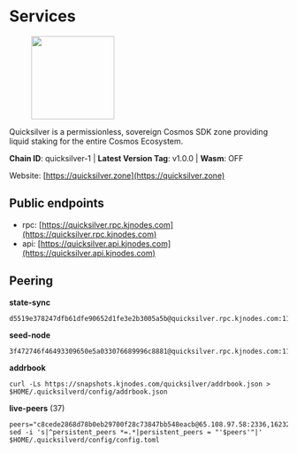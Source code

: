 # Services

<figure><img src="https://raw.githubusercontent.com/kj89/testnet_manuals/main/pingpub/logos/quicksilver.png" width="150" alt=""><figcaption></figcaption></figure>

Quicksilver is a permissionless, sovereign Cosmos SDK zone providing liquid staking for the entire Cosmos Ecosystem.

**Chain ID**: quicksilver-1 | **Latest Version Tag**: v1.0.0 | **Wasm**: OFF

Website: [https://quicksilver.zone](https://quicksilver.zone)


## Public endpoints

* rpc: [https://quicksilver.rpc.kjnodes.com](https://quicksilver.rpc.kjnodes.com)
* api: [https://quicksilver.api.kjnodes.com](https://quicksilver.api.kjnodes.com)

## Peering

**state-sync**

```
d5519e378247dfb61dfe90652d1fe3e2b3005a5b@quicksilver.rpc.kjnodes.com:11656
```

**seed-node**

```
3f472746f46493309650e5a033076689996c8881@quicksilver.rpc.kjnodes.com:11659
```

**addrbook**
```
curl -Ls https://snapshots.kjnodes.com/quicksilver/addrbook.json > $HOME/.quicksilverd/config/addrbook.json
```

**live-peers** (37)
```
peers="c8cede2868d78b0eb29700f28c73847bb548eacb@65.108.97.58:2336,162325861a80df7709aeacb1cbb52e033ba6438e@65.109.82.249:31656,f9aa76d6415a66be5ad742b1a2ff577f36a5e1a4@65.21.170.3:44656,e50848e299c7909245a9af690341ff27e21f7b69@65.109.49.111:56656,d9f4546f14e94f81c7766542548ee1776f9f66ce@65.108.238.203:43656,808ea37bf4c3b554f8f55b13c00c40ff55046cf9@95.217.225.212:36656,5f0c0411e34e1c7d0b9c53749d90a923b5e8c625@65.21.133.125:35656,65b1a372b38661db4ff450ed03c195a17bbade08@65.109.27.75:46656,51070ba609ede6d7eb334b8cf0ed585f2b1ab66b@135.181.76.99:26656,f67a470883ad87a4488538a6ad8466fa3a12d14d@168.119.124.130:11656,709a24fdf2fa9942b61f36288a31867cc7ea9f55@213.239.218.210:36656,2c658378f5356e39ecea6947eb312f45a8ccfde1@142.132.199.211:26654,0914b21ef0c3b325a82a37e58107d1271f201258@162.55.194.205:11656,d36921a835076f6d87889793eb05a83099617221@202.61.240.122:26666,b4bcce87121963e1e97619dc135f2eb1a9fd5dfc@88.198.32.17:36656,43b97f492bf47b455b7b275c396b1840f4eb336d@142.132.139.101:26656,3ab9cc69627960fab09d0df6aa663a54d58501ba@162.19.70.12:26656,64112911cda67dd6566763c49bddadfee2631bd1@188.165.205.120:11656,96b7605dbf13dbf0df2c3ac4f076397a9f351c6b@88.98.195.228:26656,3a5d0b97feb595375c24665dcf17d793be129e8b@51.89.155.2:28656,e0604aa63b2b483bdb7f3ffba80a91803080bff8@62.171.183.214:26656,8afd73dde0c073dd290092d8ffbcc48a61c94525@89.117.58.109:46656,c2a93286be0b20345d5b9909c748b24e0edf54a4@178.170.40.28:15620,dacf9b208ba4c2d931f107f05694963889cfca0f@149.102.147.182:26656,063cc6b75194c4f943d32c549667ba210a7f2de1@195.3.222.240:26856,072c61dee7f205b237aae0eca698aa4a0639d93e@95.214.54.28:26356,4a3aa410bfdcdbcd6ead7626fe228b15e4b5b6a0@95.214.55.46:21609,0a0f006cdbdcb564feaa889e1ccbd5f68119e7b7@134.195.198.120:36656,6636a7b33c80eeb1f91ad559632baa836221959e@51.161.12.92:26656,2c328c529a81073fc69a8b62541929cb5c1f2f6f@46.0.203.78:28858,d9bfa29e0cf9c4ce0cc9c26d98e5d97228f93b0b@65.109.88.38:11656,9229ee1ca1b29d868b367c89b3707e34eeb13ecb@62.171.186.160:26656,149a25417349d70f5e5127a5eb634dbfaf6e6c3a@142.165.207.19:56656,b281289df37c5180f9ff278be5e29964afa0c229@47.156.153.124:51656,c0beca70dbd3ef5bb433f7aa280d56d2a150bbd3@95.214.52.144:26656,bbb6a02a90ef98975525d9bd7137511e18edddc1@141.95.99.81:26656,ef9c9b1952f245fbb24603d5a1f643041bec7af7@141.95.65.26:29986"
sed -i 's|^persistent_peers *=.*|persistent_peers = "'$peers'"|' $HOME/.quicksilverd/config/config.toml
```

